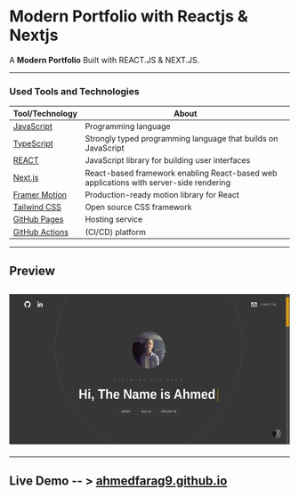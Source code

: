 # Modern Portfolio with Reactjs & Nextjs

A **Modern Portfolio** Built with REACT.JS &amp; NEXT.JS.

---

### Used Tools and Technologies

| Tool/Technology                                       | About                                                                                  |
| ----------------------------------------------------- | -------------------------------------------------------------------------------------- |
| [JavaScript](https://www.javascript.com/)             | Programming language                                                                   |
| [TypeScript](https://www.typescriptlang.org/)         | Strongly typed programming language that builds on JavaScript                          |
| [REACT](https://reactjs.org/)                         | JavaScript library for building user interfaces                                        |
| [Next.js](https://nextjs.org/)                        | React-based framework enabling React-based web applications with server-side rendering |
| [Framer Motion](https://www.framer.com/motion/)       | Production-ready motion library for React                                              |
| [Tailwind CSS](https://tailwindcss.com/)              | Open source CSS framework                                                              |
| [GitHub Pages](https://pages.github.com/)             | Hosting service                                                                        |
| [GitHub Actions](https://github.com/features/actions) | (CI/CD) platform                                                                       |

---

## Preview

## <img src="public/finalProduct.png" width="550" height="270"/>

---

## Live Demo -- > [ahmedfarag9.github.io](https://ahmedfarag9.github.io)

<!--
### Design inspired by [Sonny Sangha](https://www.youtube.com/user/ssangha32)
-->
